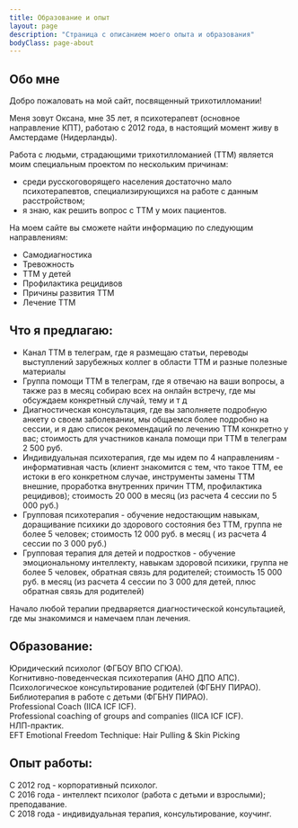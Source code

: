 ```yaml
---
title: Образование и опыт
layout: page
description: "Страница с описанием моего опыта и образования"
bodyClass: page-about
---
```


## Обо мне

Добро пожаловать на мой сайт, посвященный трихотилломании!  

Меня зовут Оксана, мне 35 лет, я психотерапевт (основное направление КПТ), работаю с 2012 года, в настоящий момент живу в Амстердаме (Нидерланды).  

Работа с людьми, страдающими трихотилломанией (ТТМ) является моим специальным проектом по нескольким причинам:
- среди русскоговорящего населения достаточно мало психотерапевтов, специализирующихся на работе с данным расстройством;
- я знаю, как решить вопрос с ТТМ у моих пациентов.  

На моем сайте вы сможете найти информацию по следующим направлениям:
- Самодиагностика  
- Тревожность
- ТТМ у детей
- Профилактика рецидивов
- Причины развития ТТМ
- Лечение ТТМ

## Что я предлагаю:
- Канал ТТМ в телеграм, где я размещаю статьи, переводы выступлений зарубежных коллег в области ТТМ и разные полезные материалы
- Группа помощи ТТМ в телеграм, где я отвечаю на ваши вопросы, а также раз в месяц собираю всех на онлайн встречу, где мы обсуждаем конкретный случай, тему и т д
- Диагностическая консультация, где вы заполняете подробную анкету о своем заболевании, мы общаемся более подробно на сессии, и я даю список рекомендаций по лечению ТТМ конкретно у вас; стоимость для участников канала помощи при ТТМ в телеграм 2 500 руб.
- Индивидуальная психотерапия, где мы идем по 4 направлениям - информативная часть (клиент знакомится с тем, что такое ТТМ, ее истоки в его конкретном случае, инструменты замены ТТМ внешние, проработка внутренних причин ТТМ, профилактика рецидивов); стоимость 20 000 в месяц (из расчета 4 сессии по 5 000 руб.)
- Групповая психотерапия - обучение недостающим навыкам, доращивание психики до здорового состояния без ТТМ, группа не более 5 человек; стоимость 12 000 руб. в месяц ( из расчета 4 сессии по 3 000 руб.)
- Групповая терапия для детей и подростков - обучение эмоциональному интеллекту, навыкам здоровой психики, группа не более 5 человек, обратная связь для родителей; стоимость 15 000 руб. в месяц (из расчета 4 сессии по 3 000 для детей, плюс обратная связь для родителей)

Начало любой терапии предваряется диагностической консультацией, где мы знакомимся и намечаем план лечения. 
 
## Образование:   
Юридический психолог (ФГБОУ ВПО СГЮА).  
Когнитивно-поведенческая психотерапия (АНО ДПО АПС).  
Психологическое консультирование родителей (ФГБНУ ПИРАО).  
Библиотерапия в работе с детьми (ФГБНУ ПИРАО).  
Professional Coach (IICA ICF ICF).  
Professional coaching of groups and companies (IICA ICF ICF).  
НЛП-практик.  
EFT Emotional Freedom Technique: Hair Pulling & Skin Picking
## Опыт работы:   
С 2012 год - корпоративный психолог.  
С 2016 года - интеллект психолог (работа с детьми и взрослыми); преподавание.  
С 2018 года - индивидуальная терапия, консультирование, коучинг.   

